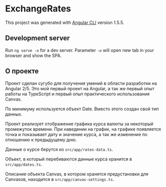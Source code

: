 # ExchangeRates

This project was generated with [Angular CLI](https://github.com/angular/angular-cli) version 1.5.5.

## Development server

Run `ng serve -o` for a dev server. Parameter `-o` will open new tab in your browser and show the SPA.

## О проекте

Проект сделан сугубо для получения умений в области разработки на Angular 2/5. Это мой первый проект на Angular, а так же первый опыт работы на TypeScript и первый опыт практического использования Canvas.

По минимуму используется объект Date. Вместо этого создан свой тип данных.

Проект реализует отображение графика курса валюты за некоторый промежуток времени. При наведении на график, на графике появляется точка и показывает дату и значение курса, а так же изменение по отношению к предыдущему дню.

Данные о курсе берутся из `src/app/rates-data.ts`.

Объект, в который перебиваются данные курса хранится в `src/app/dates.ts`.

Описание объекта Canvas, в котором хранятся предустановки для Canvasов, находится в `src/app/canvas-settings.ts`.
